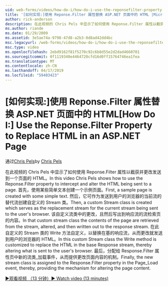 ```yaml
---
uid: web-forms/videos/how-do-i/how-do-i-use-the-reponsefilter-property-to-replace-html-in-an-aspnet-page
title: '[如何实现:]使用 Reponse.Filter 属性替换 ASP.NET 页面中的 HTML |Microsoft Docs'
author: rick-anderson
description: 在此视频的 Chris Pels 中显示了如何使用 Reponse.Filter 属性以截获并更改发送到一个页面的 HTML。 首先，示例页创建 w...
ms.author: riande
ms.date: 01/29/2009
ms.assetid: 3e5ae74a-9798-47d8-a2b3-0d8ad42dd4bc
msc.legacyurl: /web-forms/videos/how-do-i/how-do-i-use-the-reponsefilter-property-to-replace-html-in-an-aspnet-page
msc.type: video
ms.openlocfilehash: 2ebd9162f81f5270c92c6b8d55e2d2dad4660701
ms.sourcegitcommit: 0f1119340e4464720cfd16d0ff15764746ea1fea
ms.translationtype: MT
ms.contentlocale: zh-CN
ms.lasthandoff: 04/17/2019
ms.locfileid: "59403423"
---
```

# <a name="how-do-i-use-the-reponsefilter-property-to-replace-html-in-an-aspnet-page"></a><span data-ttu-id="6dec9-104">[如何实现:]使用 Reponse.Filter 属性替换 ASP.NET 页面中的 HTML</span><span class="sxs-lookup"><span data-stu-id="6dec9-104">[How Do I:] Use the Reponse.Filter Property to Replace HTML in an ASP.NET Page</span></span>

<span data-ttu-id="6dec9-105">通过[Chris Pels](https://twitter.com/chrispels)</span><span class="sxs-lookup"><span data-stu-id="6dec9-105">by [Chris Pels](https://twitter.com/chrispels)</span></span>

<span data-ttu-id="6dec9-106">在此视频的 Chris Pels 中显示了如何使用 Reponse.Filter 属性以截获并更改发送到一个页面的 HTML。</span><span class="sxs-lookup"><span data-stu-id="6dec9-106">In this video Chris Pels shows how to use the Reponse.Filter property to intercept and alter the HTML being sent to a page.</span></span> <span data-ttu-id="6dec9-107">首先，使用某些简单文本创建一个示例页面。</span><span class="sxs-lookup"><span data-stu-id="6dec9-107">First, a sample page is created with some simple text.</span></span> <span data-ttu-id="6dec9-108">然后，它可作为发送到用户的浏览器的当前流的替代流创建自定义的 Stream 类。</span><span class="sxs-lookup"><span data-stu-id="6dec9-108">Then, a custom Stream class is created which serves as the replacement stream for the current stream being sent to the user's browser.</span></span> <span data-ttu-id="6dec9-109">该自定义流类中的更改，且然后写出到响应流的流检索页的内容。</span><span class="sxs-lookup"><span data-stu-id="6dec9-109">In that custom stream class the contents of the page are retrieved from the stream, altered, and then written out to the response stream.</span></span> <span data-ttu-id="6dec9-110">在此自定义的 Stream 类的 Write 方法自定义，以替换在基的响应流，从而更改就发送到用户的浏览器的 HTML。</span><span class="sxs-lookup"><span data-stu-id="6dec9-110">In this custom Stream class the Write method is customized to replace the HTML in the base Response stream, thereby altering what is sent to the user's browser.</span></span> <span data-ttu-id="6dec9-111">最后，分配给 Response.Filter 属性页中新的流类\_加载事件，从而提供更改页面内容的机制。</span><span class="sxs-lookup"><span data-stu-id="6dec9-111">Finally, the new stream class is assigned to the Response.Filter property in the Page\_Load event, thereby, providing the mechanism for altering the page content.</span></span>

[<span data-ttu-id="6dec9-112">&#9654;观看视频 （13 分钟）</span><span class="sxs-lookup"><span data-stu-id="6dec9-112">&#9654; Watch video (13 minutes)</span></span>](https://channel9.msdn.com/Blogs/ASP-NET-Site-Videos/how-do-i-use-the-reponsefilter-property-to-replace-html-in-an-aspnet-page)
